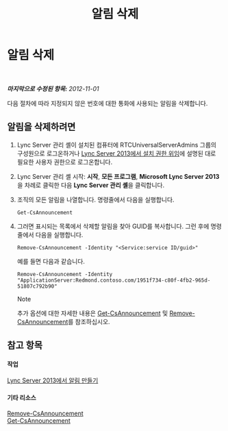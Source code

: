 ﻿---
title: 알림 삭제
TOCTitle: 알림 삭제
ms:assetid: 26ea7149-4470-4c22-9bab-8a4065aca44e
ms:mtpsurl: https://technet.microsoft.com/ko-kr/library/JJ687998(v=OCS.15)
ms:contentKeyID: 49885689
ms.date: 08/10/2015
mtps_version: v=OCS.15
ms.translationtype: HT
---

# 알림 삭제

 

_**마지막으로 수정된 항목:** 2012-11-01_

다음 절차에 따라 지정되지 않은 번호에 대한 통화에 사용되는 알림을 삭제합니다.

## 알림을 삭제하려면

1.  Lync Server 관리 셸이 설치된 컴퓨터에 RTCUniversalServerAdmins 그룹의 구성원으로 로그온하거나 [Lync Server 2013에서 설치 권한 위임](lync-server-2013-delegate-setup-permissions.md)에 설명된 대로 필요한 사용자 권한으로 로그온합니다.

2.  Lync Server 관리 셸 시작: **시작**, **모든 프로그램**, **Microsoft Lync Server 2013**을 차례로 클릭한 다음 **Lync Server 관리 셸**을 클릭합니다.

3.  조직의 모든 알림을 나열합니다. 명령줄에서 다음을 실행합니다.
    
        Get-CsAnnouncement

4.  그러면 표시되는 목록에서 삭제할 알림을 찾아 GUID를 복사합니다. 그런 후에 명령줄에서 다음을 실행합니다.
    
        Remove-CsAnnouncement -Identity "<Service:service ID/guid>" 
    
    예를 들면 다음과 같습니다.
    
        Remove-CsAnnouncement -Identity "ApplicationServer:Redmond.contoso.com/1951f734-c80f-4fb2-965d-51807c792b90"
    

    > [!NOTE]
    > 추가 옵션에 대한 자세한 내용은 <A href="get-csannouncement.md">Get-CsAnnouncement</A> 및 <A href="remove-csannouncement.md">Remove-CsAnnouncement</A>를 참조하십시오.



## 참고 항목

#### 작업

[Lync Server 2013에서 알림 만들기](lync-server-2013-create-an-announcement.md)  

#### 기타 리소스

[Remove-CsAnnouncement](remove-csannouncement.md)  
[Get-CsAnnouncement](get-csannouncement.md)

